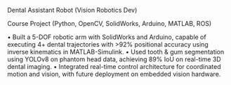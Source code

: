 Dental Assistant Robot (Vision Robotics Dev) 

Course Project (Python, OpenCV, SolidWorks, Arduino, MATLAB, ROS)

• Built a 5-DOF robotic arm with SolidWorks and Arduino, capable of executing 4+ dental trajectories with >92% positional accuracy using inverse kinematics in MATLAB-Simulink.
• Used tooth & gum segmentation using YOLOv8 on phantom head data, achieving 89% IoU on real-time 3D dental imaging. 
• Integrated real-time control architecture for coordinated motion and vision, with future deployment on embedded vision hardware.
